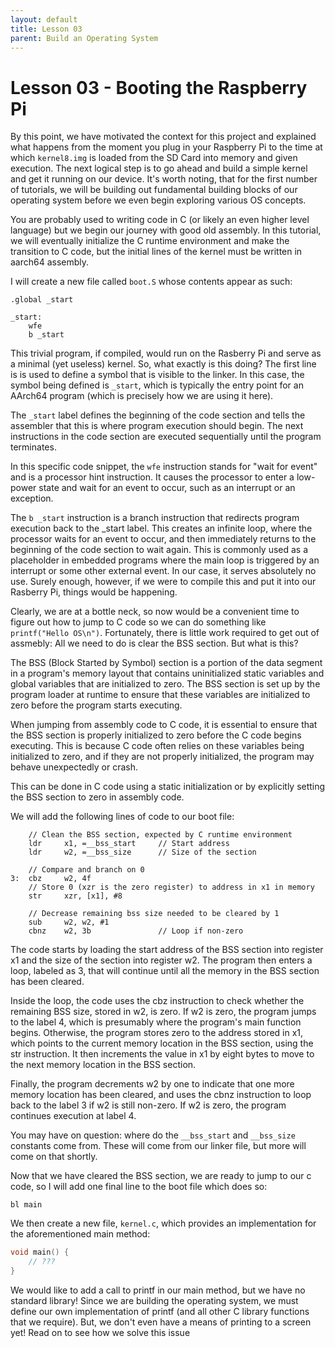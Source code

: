 ```yaml
---
layout: default
title: Lesson 03
parent: Build an Operating System
---
```

# **Lesson 03** - Booting the Raspberry Pi

By this point, we have motivated the context for this project and explained what happens from the moment you plug in your Raspberry Pi to the time at which `kernel8.img` is loaded from the SD Card into memory and given execution. The next logical step is to go ahead and build a simple kernel and get it running on our device. It's worth noting, that for the first number of tutorials, we will be building out fundamental building blocks of our operating system before we even begin exploring various OS concepts.

You are probably used to writing code in C (or likely an even higher level language) but we begin our journey with good old assembly. In this tutorial, we will eventually initialize the C runtime environment and make the transition to C code, but the initial lines of the kernel must be written in aarch64 assembly.

I will create a new file called `boot.S` whose contents appear as such:

```
.global _start

_start:
	wfe
 	b _start
```

This trivial program, if compiled, would run on the Rasberry Pi and serve as a minimal (yet useless) kernel. So, what exactly is this doing? The first line is is used to define a symbol that is visible to the linker. In this case, the symbol being defined is `_start`, which is typically the entry point for an AArch64 program (which is precisely how we are using it here).

The `_start` label defines the beginning of the code section and tells the assembler that this is where program execution should begin. The next instructions in the code section are executed sequentially until the program terminates.

In this specific code snippet, the `wfe` instruction stands for "wait for event" and is a processor hint instruction. It causes the processor to enter a low-power state and wait for an event to occur, such as an interrupt or an exception.

The `b _start` instruction is a branch instruction that redirects program execution back to the _start label. This creates an infinite loop, where the processor waits for an event to occur, and then immediately returns to the beginning of the code section to wait again. This is commonly used as a placeholder in embedded programs where the main loop is triggered by an interrupt or some other external event. In our case, it serves absolutely no use. Surely enough, however, if we were to compile this and put it into our Rasberry Pi, things would be happening.

Clearly, we are at a bottle neck, so now would be a convenient time to figure out how to jump to C code so we can do something like `printf("Hello OS\n")`. Fortunately, there is little work required to get out of assmebly: All we need to do is clear the BSS section. But what is this?

The BSS (Block Started by Symbol) section is a portion of the data segment in a program's memory layout that contains uninitialized static variables and global variables that are initialized to zero. The BSS section is set up by the program loader at runtime to ensure that these variables are initialized to zero before the program starts executing.

When jumping from assembly code to C code, it is essential to ensure that the BSS section is properly initialized to zero before the C code begins executing. This is because C code often relies on these variables being initialized to zero, and if they are not properly initialized, the program may behave unexpectedly or crash.

This can be done in C code using a static initialization or by explicitly setting the BSS section to zero in assembly code.

We will add the following lines of code to our boot file:
```
    // Clean the BSS section, expected by C runtime environment
    ldr     x1, =__bss_start     // Start address
    ldr     w2, =__bss_size      // Size of the section

	// Compare and branch on 0
3:  cbz     w2, 4f               
	// Store 0 (xzr is the zero register) to address in x1 in memory
    str     xzr, [x1], #8

	// Decrease remaining bss size needed to be cleared by 1
    sub     w2, w2, #1
    cbnz    w2, 3b               // Loop if non-zero
```
The code starts by loading the start address of the BSS section into register x1 and the size of the section into register w2. The program then enters a loop, labeled as 3, that will continue until all the memory in the BSS section has been cleared.

Inside the loop, the code uses the cbz instruction to check whether the remaining BSS size, stored in w2, is zero. If w2 is zero, the program jumps to the label 4, which is presumably where the program's main function begins. Otherwise, the program stores zero to the address stored in x1, which points to the current memory location in the BSS section, using the str instruction. It then increments the value in x1 by eight bytes to move to the next memory location in the BSS section.

Finally, the program decrements w2 by one to indicate that one more memory location has been cleared, and uses the cbnz instruction to loop back to the label 3 if w2 is still non-zero. If w2 is zero, the program continues execution at label 4.

You may have on question: where do the `__bss_start` and `__bss_size` constants come from. These will come from our linker file, but more will come on that shortly.

Now that we have cleared the BSS section, we are ready to jump to our c code, so I will add one final line to the boot file which does so:
```
bl main
```

We then create a new file, `kernel.c`, which provides an implementation for the aforementioned main method:
```c
void main() {
    // ???
}
```

We would like to add a call to printf in our main method, but we have no standard library! Since we are building the operating system, we must define our own implementation of printf (and all other C library functions that we require). But, we don't even have a means of printing to a screen yet! Read on to see how we solve this issue